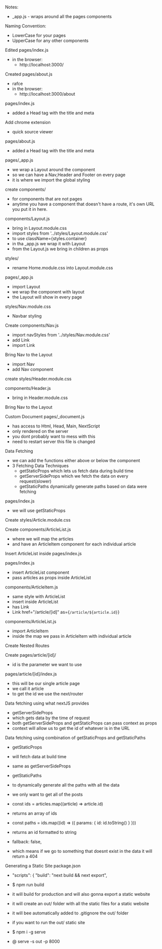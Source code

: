 Notes:

- \_app.js - wraps around all the pages components

Naming Convention:

- LowerCase for your pages
- UpperCase for any other components

Edited pages/index.js

- in the browser:
  - http://localhost:3000/

Created pages/about.js

- rafce
- in the browser:
  - http://localhost:3000/about

pages/index.js

- added a Head tag with the title and meta

Add chrome extension

- quick source viewer

pages/about.js

- added a Head tag with the title and meta

pages/\_app.js

- we wrap a Layout around the component
- so we can have a Nav,Header and Footer on every page
- it is where we import the global styling

create components/

- for components that are not pages
- anytime you have a component that doesn't have a route, it's own URL you put it in here.

components/Layout.js

- bring in Layout.module.css
- import styles from '../styles/Layout.module.css'
- to use className={styles.container}
- in tha \_app.js we wrap it with Layout
- from the Layout.js we bring in children as props

styles/

- rename Home.module.css into Layout.module.css

pages/\_app.js

- import Layout
- we wrap the component with layout
- the Layout will show in every page

styles/Nav.module.css

- Navbar styling

Create components/Nav.js

- import navStyles from '../styles/Nav.module.css'
- add Link
- import Link

Bring Nav to the Layout

- import Nav
- add Nav component

create styles/Header.module.css

components/Header.js

- bring in Header.module.css

Bring Nav to the Layout

Custom Document
pages/\_document.js

- has access to Html, Head, Main, NextScript
- only rendered on the server
- you dont probably want to mess with this
- need to restart server this file is changed

Data Fetching

- we can add the functions either above or below the component
- 3 Fetching Data Techniques
  - getStaticProps which lets us fetch data during build time
  - getServerSideProps which we fetch the data on every request(slower)
  - getStaticPaths dynamically generate paths based on data were fetching

pages/index.js

- we will use getStaticProps

Create styles/Article.module.css

Create components/ArticleList.js

- where we will map the articles
- and have an ArticleItem component for each individual article

Insert ArticleList inside pages/index.js

pages/index.js

- insert ArticleList component
- pass articles as props inside ArticleList

components/ArticleItem.js

- same style with ArticleList
- insert inside ArticleList
- has Link
- Link href="/article/[id]" as={`/article/${article.id}`}

components/ArticleList.js

- import ArticleItem
- inside the map we pass in ArticleItem with individual article

Create Nested Routes

Create pages/article/[id]/

- id is the parameter we want to use

pages/article/[id]/index.js

- this will be our single article page
- we call it article
- to get the id we use the next/router

Data fetching using what nextJS provides

- getServerSideProps
- which gets data by the time of request
- both getServerSideProps and getStaticProps can pass context as props
- context will allow us to get the id of whatever is in the URL

Data fetching using combination of getStaticProps and getStaticPaths

- getStaticProps
- will fetch data at build time
- same as getServerSideProps

- getStaticPaths
- to dynamically generate all the paths with all the data
- we only want to get all of the posts

- const ids = articles.map((article) => article.id)
- returns an array of ids

- const paths = ids.map((id) => ({ params: { id: id.toString() } }))
- returns an id formatted to string

- fallback: false,
- which means if we go to something that doesnt exist in the data it will return a 404

Generating a Static Site
package.json

- "scripts": {
  "build": "next build && next export",
- $ npm run build
- it will build for production and will also gonna export a static website
- it will create an out/ folder with all the static files for a static website
- it will bee automatically added to .gitignore the out/ folder

- if you want to run the out/ static site
- $ npm i -g serve
- @ serve -s out -p 8000
